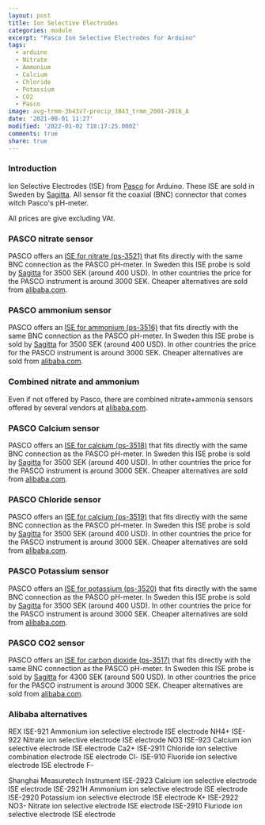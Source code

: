 ```yaml
---
layout: post
title: Ion Selective Electrodes
categories: module
excerpt: "Pasco Ion Selective Electrodes for Arduino"
tags:
  - arduino
  - Nitrate
  - Ammonium
  - Calcium
  - Chloride
  - Potassium
  - CO2
  - Pasco
image: avg-trmm-3b43v7-precip_3B43_trmm_2001-2016_A
date: '2021-08-01 11:27'
modified: '2022-01-02 T18:17:25.000Z'
comments: true
share: true
---
```


### Introduction

Ion Selective Electrodes (ISE) from [Pasco](https://www.pasco.com) for Arduino. These ISE are sold in Sweden by [Sagitta](). All sensor fit the coaxial (BNC) connector that comes witch Pasco's pH-meter.

All prices are give excluding VAt.

### PASCO nitrate sensor

PASCO offers an [ISE for nitrate (ps-3521)](https://www.pasco.com/products/sensors/wireless/ps-3521) that fits directly with the same BNC connection as the PASCO pH-meter. In Sweden this ISE probe is sold by [Sagitta](https://www.sagitta.se/artikel/nitrate-ise-no3-probe?sok=PS-3521) for 3500 SEK (around 400 USD). In other countries the price for the PASCO instrument is around 3000 SEK. Cheaper alternatives are sold from [alibaba.com](https://www.alibaba.com).


### PASCO ammonium sensor

PASCO offers an [ISE for ammonium (ps-3516)](https://www.pasco.com/products/sensors/wireless/ps-3516) that fits directly with the same BNC connection as the PASCO pH-meter. In Sweden this ISE probe is sold by [Sagitta](https://www.sagitta.se/artikel/ammonium-ise-nh4-probe?sok=ammonium#.YfrSTS8w1pQ) for 3500 SEK (around 400 USD). In other countries the price for the PASCO instrument is around 3000 SEK. Cheaper alternatives are sold from [alibaba.com](https://www.alibaba.com).

### Combined nitrate and ammonium

Even if not offered by Pasco, there are combined nitrate+ammonia sensors offered by several vendors at [alibaba.com](https://www.alibaba.com).

### PASCO Calcium sensor

PASCO offers an [ISE for calcium (ps-3518)](https://www.pasco.com/products/sensors/wireless/ps-3518) that fits directly with the same BNC connection as the PASCO pH-meter. In Sweden this ISE probe is sold by [Sagitta](https://www.sagitta.se/artikel/calcium-ise-ca2?sok=PS-3518) for 3500 SEK (around 400 USD). In other countries the price for the PASCO instrument is around 3000 SEK. Cheaper alternatives are sold from [alibaba.com](https://www.alibaba.com).

### PASCO Chloride sensor

PASCO offers an [ISE for calcium (ps-3519)](https://www.pasco.com/products/sensors/wireless/ps-3519) that fits directly with the same BNC connection as the PASCO pH-meter. In Sweden this ISE probe is sold by [Sagitta](https://www.sagitta.se/artikel/chloride-ise-cl-probe?sok=ps-3519#.YQZ45y0RrOQ)  for 3500 SEK (around 400 USD). In other countries the price for the PASCO instrument is around 3000 SEK. Cheaper alternatives are sold from [alibaba.com](https://www.alibaba.com).

### PASCO Potassium sensor

PASCO offers an [ISE for potassium (ps-3520)](https://www.pasco.com/products/sensors/wireless/ps-3520) that fits directly with the same BNC connection as the PASCO pH-meter. In Sweden this ISE probe is sold by [Sagitta](https://www.sagitta.se/artikel/potassium-ise-k-probe#.YQZ5TS0RrOQ)  for 3500 SEK (around 400 USD). In other countries the price for the PASCO instrument is around 3000 SEK. Cheaper alternatives are sold from [alibaba.com](https://www.alibaba.com).

### PASCO CO2 sensor

PASCO offers an [ISE for carbon dioxide (ps-3517)](https://www.pasco.com/products/sensors/wireless/ps-3517) that fits directly with the same BNC connection as the PASCO pH-meter. In Sweden this ISE probe is sold by [Sagitta](https://www.sagitta.se/artikel/carbon-dioxide-ise-co2#.YQZ5-i0RrOQ) for 4300 SEK (around 500 USD). In other countries the price for the PASCO instrument is around 3000 SEK. Cheaper alternatives are sold from [alibaba.com](https://www.alibaba.com).

### Alibaba alternatives

REX
ISE-921 Ammonium ion selective electrode ISE electrode NH4+
ISE-922 Nitrate ion selective electrode ISE electrode NO3
ISE-923 Calcium ion selective electrode ISE electrode Ca2+
ISE-2911 Chloride ion selective combination electrode ISE electrode Cl-
ISE-910 Fluoride ion selective electrode ISE electrode F-

Shanghai Measuretech Instrument
ISE-2923 Calcium ion selective electrode ISE electrode
ISE-2921H Ammonium ion selective electrode ISE electrode
ISE-2920 Potassium ion selective electrode ISE electrode K+
ISE-2922 NO3- Nitrate ion selective electrode ISE electrode
ISE-2910 Fluriode ion selective electrode ISE electrode
